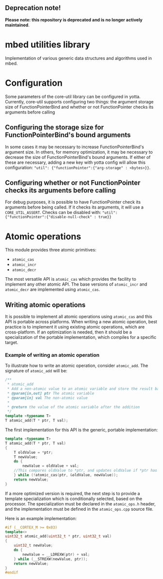 ## Deprecation note!

**Please note: this repository is deprecated and is no longer actively maintained**.

# mbed utilities library

Implementation of various generic data structures and algorithms used in mbed.

# Configuration
Some parameters of the core-util library can be configured in yotta.  Currently, core-util supports configuring two things: the argument storage size of FunctionPointerBind and whether or not FunctionPointer checks its arguments before calling

## Configuring the storage size for FunctionPointerBind's bound arguments
In some cases it may be necessary to increase FunctionPointerBind's argument size.  In others, for memory optimization, it may be necessary to decrease the size of FunctionPointerBind's bound arguments.  If either of these are necessary, adding a new key with yotta config will allow this configuration: ```"util": {"functionPointer":{"arg-storage" : <bytes>}}```.

## Configuring whether or not FunctionPointer checks its arguments before calling
For debug purposes, it is possible to have FunctionPointer check its arguments before being called.   If it checks its arguments, it will use a ```CORE_UTIL_ASSERT```.  Checks can be disabled with: ```"util": {"functionPointer":{"disable-null-check" : true}}```

# Atomic operations
This module provides three atomic primitives:

* ```atomic_cas```
* ```atomic_incr```
* ```atomic_decr```

The most versatile API is ```atomic_cas``` which provides the facility to implement any other atomic API. The base versions of ```atomic_incr``` and ```atomic_decr``` are implemented using ```atomic_cas```.

## Writing atomic operations
It is possible to implement all atomic operations using ```atomic_cas``` and this API is portable across platforms. When writing a new atomic operation, best practice is to implement it using existing atomic operations, which are cross-platform. If an optimization is needed, then it should be a specialization of the portable implementation, which compiles for a specific target.

### Example of writing an atomic operation
To illustrate how to write an atomic operation, consider ```atomic_add```. The signature of ```atomic_add``` will be:

```C++
/**
 * atomic_add
 * Add a non-atomic value to an atomic variable and store the result back to the atomic variable.
 * @param[in,out] ptr The atomic variable
 * @param[in] val The non-atomic value
 *
 * @return the value of the atomic variable after the addition
 */
template <typename T>
T atomic_add(T * ptr, T val);
```

The first implementation for this API is the generic, portable implementation:

```C++
template <typename T>
T atomic_add(T * ptr, T val)
{
    T oldValue = *ptr;
    T newValue;
    do {
        newValue = oldValue + val;
    //This compares oldValue to *ptr, and updates oldValue if *ptr has changed
    } while (!atomic_cas(ptr, &oldValue, newValue));
    return newValue;
}
```

If a more optimized version is required, the next step is to provide a template specialization which is conditionally selected, based on the processor. The specialization must be declared in the ```atomic_ops.h``` header, and the implementation must be defined in the ```atomic_ops.cpp``` source file.

Here is an example implementation:

```C++
#if (__CORTEX_M >= 0x03)
template<>
uint32_t atomic_add(uint32_t * ptr, uint32_t val)
{
    uint32_t newValue;
    do {
        newValue = __LDREXW(ptr) + val;
    } while (__STREXW(newValue, ptr));
    return newValue;
}
#endif
```
